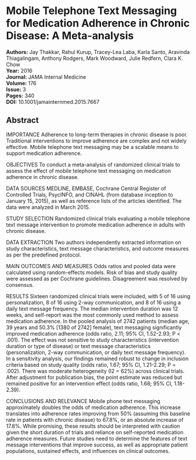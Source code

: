 # Mobile Telephone Text Messaging for Medication Adherence in Chronic Disease: A Meta-analysis

**Authors:** Jay Thakkar, Rahul Kurup, Tracey-Lea Laba, Karla Santo, Aravinda Thiagalingam, Anthony Rodgers, Mark Woodward, Julie Redfern, Clara K. Chow  
**Year:** 2016  
**Journal:** JAMA Internal Medicine  
**Volume:** 176  
**Issue:** 3  
**Pages:** 340  
**DOI:** 10.1001/jamainternmed.2015.7667  

## Abstract
IMPORTANCE
Adherence to long-term therapies in chronic disease is poor. Traditional interventions to improve adherence are complex and not widely effective. Mobile telephone text messaging may be a scalable means to support medication adherence.


OBJECTIVES
To conduct a meta-analysis of randomized clinical trials to assess the effect of mobile telephone text messaging on medication adherence in chronic disease.


DATA SOURCES
MEDLINE, EMBASE, Cochrane Central Register of Controlled Trials, PsycINFO, and CINAHL (from database inception to January 15, 2015), as well as reference lists of the articles identified. The data were analyzed in March 2015.


STUDY SELECTION
Randomized clinical trials evaluating a mobile telephone text message intervention to promote medication adherence in adults with chronic disease.


DATA EXTRACTION
Two authors independently extracted information on study characteristics, text message characteristics, and outcome measures as per the predefined protocol.


MAIN OUTCOMES AND MEASURES
Odds ratios and pooled data were calculated using random-effects models. Risk of bias and study quality were assessed as per Cochrane guidelines. Disagreement was resolved by consensus.


RESULTS
Sixteen randomized clinical trials were included, with 5 of 16 using personalization, 8 of 16 using 2-way communication, and 8 of 16 using a daily text message frequency. The median intervention duration was 12 weeks, and self-report was the most commonly used method to assess medication adherence. In the pooled analysis of 2742 patients (median age, 39 years and 50.3% [1380 of 2742] female), text messaging significantly improved medication adherence (odds ratio, 2.11; 95% CI, 1.52-2.93; P < .001). The effect was not sensitive to study characteristics (intervention duration or type of disease) or text message characteristics (personalization, 2-way communication, or daily text message frequency). In a sensitivity analysis, our findings remained robust to change in inclusion criteria based on study quality (odds ratio, 1.67; 95% CI, 1.21-2.29; P = .002). There was moderate heterogeneity (I2 = 62%) across clinical trials. After adjustment for publication bias, the point estimate was reduced but remained positive for an intervention effect (odds ratio, 1.68; 95% CI, 1.18-2.39).


CONCLUSIONS AND RELEVANCE
Mobile phone text messaging approximately doubles the odds of medication adherence. This increase translates into adherence rates improving from 50% (assuming this baseline rate in patients with chronic disease) to 67.8%, or an absolute increase of 17.8%. While promising, these results should be interpreted with caution given the short duration of trials and reliance on self-reported medication adherence measures. Future studies need to determine the features of text message interventions that improve success, as well as appropriate patient populations, sustained effects, and influences on clinical outcomes.

